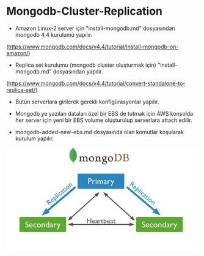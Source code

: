 # Mongodb-Cluster-Replication

- Amazon Linux-2 server için "install-mongodb.md" dosyasından mongodb 4.4 kurulumu yapılır.

(https://www.mongodb.com/docs/v4.4/tutorial/install-mongodb-on-amazon/)


- Replica set kurulumu (mongodb cluster oluşturmak için) "install-mongodb.md" dosyasından yapılır.

(https://www.mongodb.com/docs/v4.4/tutorial/convert-standalone-to-replica-set/)


- Bütün serverlara girilerek gerekli konfigürasyonlar yapılır.


- Mongodb ye yazılan dataları özel bir EBS de tutmak için AWS konsolda her server için yeni bir EBS volume oluşturulup serverlara attach edilir.

- mongodb-added-new-ebs.md dosyasında olan komutlar koşularak kurulum yapılır.


![alt text](https://github.com/gokhanwell/Mongodb-Cluster-Replication/blob/main/mongodb.png)